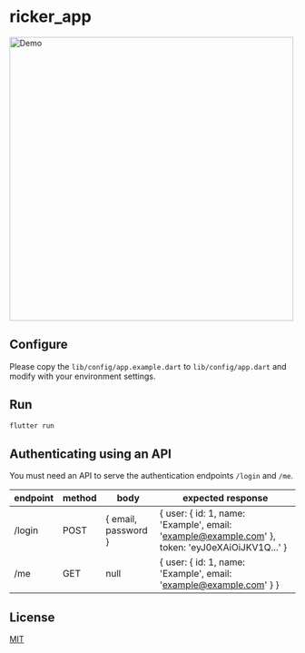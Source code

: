 # ricker_app
<img src="ricker_app_demo.gif" alt="Demo" height="500">

## Configure
Please copy the `lib/config/app.example.dart` to `lib/config/app.dart` and modify with your environment settings.

## Run
```bash
flutter run
```

## Authenticating using an API
You must need an API to serve the authentication endpoints `/login` and `/me`.

| endpoint | method | body                | expected response                                                                                                 |
|----------|--------|---------------------|-------------------------------------------------------------------------------------------------------------------|
| /login   | POST   | { email, password } | {   user: {     id: 1,     name: 'Example',     email: 'example@example.com'   },   token: 'eyJ0eXAiOiJKV1Q...' } |
| /me      | GET    | null                | {   user: {     id: 1,     name: 'Example',     email: 'example@example.com'   } }                                |

## License
[MIT](LICENSE)
